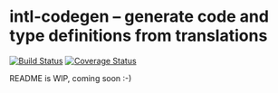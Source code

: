 # intl-codegen – generate code and type definitions from translations

[![Build Status](https://img.shields.io/travis/eversports/intl-codegen.svg)](https://travis-ci.org/eversports/intl-codegen)
[![Coverage Status](https://img.shields.io/codecov/c/github/eversports/intl-codegen.svg)](https://codecov.io/gh/eversports/intl-codegen)

README is WIP, coming soon :-)
